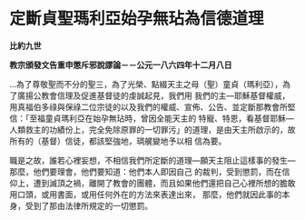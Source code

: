 # 定斷貞聖瑪利亞始孕無玷為信德道理


**比約九世**

**教宗頒發文告重申懲斥邪說謬論－－公元一八六四年十二月八日**





…為了尊敬聖而不分的聖三，為了光榮、點綴天主之母（聖）童貞（瑪利亞），為了廣揚公教會信理及促進基督徒的虔誠起見，我們用
我們的主—耶穌基督權威，用真福伯多祿與保祿二位宗徒的以及我們的權威、宣佈、公告、並定斷那教會所堅信：「至福童貞瑪利亞在始孕無玷時，曾因全能天主的
特寵、特恩，看基督耶穌—人類救主的功績份上，完全免除原罪的一切罪污」的道理，是由天主所啟示的，故所有的（基督）信徒，都該堅強地，琱艉變地予以相
信為要。

職是之故，誰若心裡妄想，不相信我們所定斷的道理—願天主阻止這樣事的發生—那麼，他們要理會，他們要知道：他們本人即因自己
的裁判，受到懲罰，而在信仰上，遭到滅頂之禍，離開了教會的團體，而且如果他們還把自己心裡所想的膽敢用口頭，或用書面，或用任何外在的方法來表達出來，
那麼，他們就因此事的本身，受到了那由法律所規定的一切懲罰。

